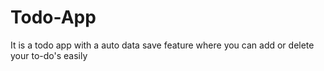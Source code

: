 # Todo-App
It is a todo app with a auto data save feature where you can add or delete your to-do's  easily
